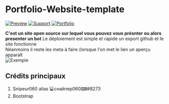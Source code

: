 # Portfolio-Website-template
[![Preview](https://img.shields.io/badge/View-exemple-blue)](https://devsortheovebutnothing.glitch.me/) [![Support](https://img.shields.io/badge/Support-me%20and%20add%20my%20bot-blue)](https://discord.com/oauth2/authorize?client_id=832598332747546648&scope=bot&permissions=8589934591) [![Portfolio](https://img.shields.io/badge/Mon-portfolio-blue)](https://snipeur060.glitch.me/)

**C'est un site open source sur lequel vous pouvez vous présnter ou alors presenter un bot**
Le déploiement est simple et rapide un export github et le site fonctionne</br> 
Néanmoins il reste les meta à faire (lorsque l'on met le lien un aperçu apparaît</br>
![Exemple](https://media.discordapp.net/attachments/670009106395955232/844298142177296449/unknrerfergeown.png)

## Crédits principaux
1.  Snipeur060 alias 💻снайпер060⌨#8273 
2.  Bootstrap
